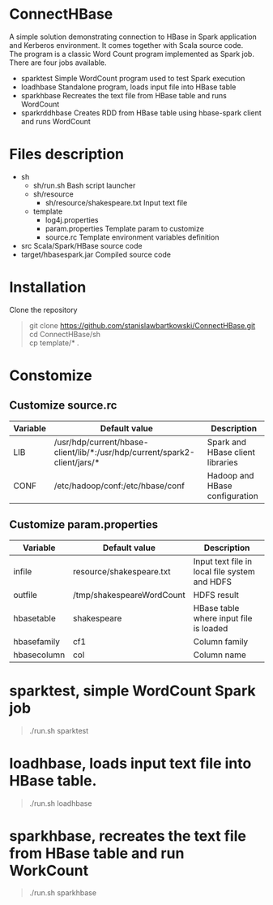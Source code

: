 # ConnectHBase

A simple solution demonstrating connection to HBase in Spark application and Kerberos environment. It comes together with Scala source code.<br>
The program is a classic Word Count program implemented as Spark job.<br>
There are four jobs available.
* sparktest Simple WordCount program used to test Spark execution
* loadhbase Standalone program, loads input file into HBase table
* sparkhbase Recreates the text file from HBase table and runs WordCount
* sparkrddhbase Creates RDD from HBase table using hbase-spark client and runs WordCount

# Files description
* sh
  * sh/run.sh Bash script launcher
  * sh/resource
    * sh/resource/shakespeare.txt Input text file
  * template
    * log4j.properties
    * param.properties Template param to customize
    * source.rc Template environment variables definition
* src Scala/Spark/HBase source code
* target/hbasespark.jar Compiled source code
  
# Installation

Clone the repository<br>
>git clone https://github.com/stanislawbartkowski/ConnectHBase.git<br>
>cd ConnectHBase/sh<br>
>cp template/* .

# Constomize

## Customize source.rc

| Variable | Default value | Description
| --- | --- | -- |
| LIB | /usr/hdp/current/hbase-client/lib/\*:/usr/hdp/current/spark2-client/jars/\* | Spark and HBase client libraries
| CONF | /etc/hadoop/conf:/etc/hbase/conf | Hadoop and HBase configuration

## Customize param.properties

| Variable | Default value | Description
| --- | --- | -- |
| infile | resource/shakespeare.txt | Input text file in local file system and HDFS
| outfile | /tmp/shakespeareWordCount | HDFS result
| hbasetable | shakespeare | HBase table where input file is loaded
| hbasefamily | cf1 | Column family
| hbasecolumn | col | Column name

# sparktest, simple WordCount Spark job
>  ./run.sh sparktest
# loadhbase, loads input text file into HBase table.
>  ./run.sh loadhbase
# sparkhbase, recreates the text file from HBase table and run WorkCount
>  ./run.sh sparkhbase


